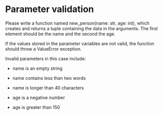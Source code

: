 
# Parameter validation

Please write a function named new_person(name: str, age: int), which creates and returns a tuple containing the data in the arguments. The first element should be the name and the second the age.

If the values stored in the parameter variables are not valid, the function should throw a ValueError exception.

Invalid parameters in this case include:

- name is an empty string

- name contains less than two words

- name is longer than 40 characters

- age is a negative number

- age is greater than 150
